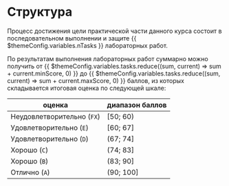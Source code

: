 # Структура

Процесс достижения цели практической части данного курса состоит в последовательном выполнении и защите {{ $themeConfig.variables.nTasks }} лабораторных работ.

По результатам выполнения лабораторных работ суммарно можно получить
от {{ $themeConfig.variables.tasks.reduce((sum, current) => sum + current.minScore, 0) }}
до {{ $themeConfig.variables.tasks.reduce((sum, current) => sum + current.maxScore, 0) }}
баллов, из которых складывается итоговая оценка по следующей шкале:

| оценка | диапазон баллов |
| --- | --- |
| Неудовлетворительно (`FX`) | [50; 60) |
| Удовлетворительно (`E`) | [60; 67] |
| Удовлетворительно (`D`) | (67; 74] |
| Хорошо (`C`) | (74; 83] |
| Хорошо (`B`) | (83; 90] |
| Отлично (`A`) | (90; 100] |
